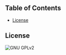 
## Table of Contents
- [License](#License)

## License
![GNU GPLv2](https://img.shields.io/badge/License-GPLv2-blue.svg)
